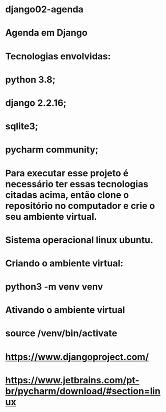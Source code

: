 # django02-agenda
# Agenda em Django
# Tecnologias envolvidas:
# python 3.8;
# django 2.2.16;
# sqlite3;
# pycharm community;
# Para executar esse projeto é necessário ter essas tecnologias citadas acima, então clone o repositório no computador e crie o seu ambiente virtual.
# Sistema operacional linux ubuntu.
# Criando o ambiente virtual:
# python3 -m venv venv
# Ativando o ambiente virtual
# source /venv/bin/activate
# https://www.djangoproject.com/
# https://www.jetbrains.com/pt-br/pycharm/download/#section=linux

